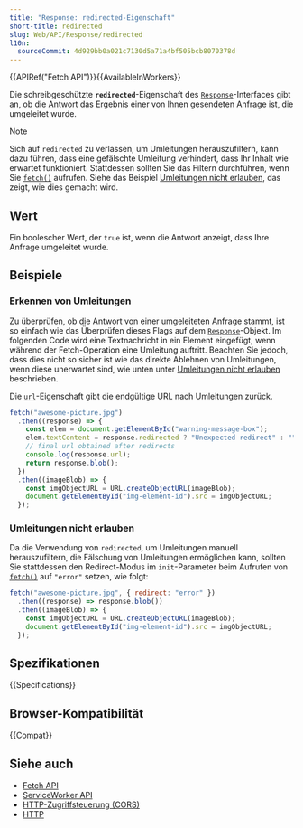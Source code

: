 ```yaml
---
title: "Response: redirected-Eigenschaft"
short-title: redirected
slug: Web/API/Response/redirected
l10n:
  sourceCommit: 4d929bb0a021c7130d5a71a4bf505bcb8070378d
---
```


{{APIRef("Fetch API")}}{{AvailableInWorkers}}

Die schreibgeschützte **`redirected`**-Eigenschaft des [`Response`](/de/docs/Web/API/Response)-Interfaces gibt an, ob die Antwort das Ergebnis einer von Ihnen gesendeten Anfrage ist, die umgeleitet wurde.

> [!NOTE]
> Sich auf `redirected` zu verlassen, um Umleitungen herauszufiltern, kann dazu führen, dass eine gefälschte Umleitung verhindert, dass Ihr Inhalt wie erwartet funktioniert.
> Stattdessen sollten Sie das Filtern durchführen, wenn Sie [`fetch()`](/de/docs/Web/API/Window/fetch) aufrufen.
> Siehe das Beispiel [Umleitungen nicht erlauben](#umleitungen_nicht_erlauben), das zeigt, wie dies gemacht wird.

## Wert

Ein boolescher Wert, der `true` ist, wenn die Antwort anzeigt, dass Ihre Anfrage umgeleitet wurde.

## Beispiele

### Erkennen von Umleitungen

Zu überprüfen, ob die Antwort von einer umgeleiteten Anfrage stammt, ist so einfach wie das Überprüfen dieses Flags auf dem [`Response`](/de/docs/Web/API/Response)-Objekt.
Im folgenden Code wird eine Textnachricht in ein Element eingefügt, wenn während der Fetch-Operation eine Umleitung auftritt.
Beachten Sie jedoch, dass dies nicht so sicher ist wie das direkte Ablehnen von Umleitungen, wenn diese unerwartet sind, wie unten unter [Umleitungen nicht erlauben](#umleitungen_nicht_erlauben) beschrieben.

Die [`url`](/de/docs/Web/API/Response/url)-Eigenschaft gibt die endgültige URL nach Umleitungen zurück.

```js
fetch("awesome-picture.jpg")
  .then((response) => {
    const elem = document.getElementById("warning-message-box");
    elem.textContent = response.redirected ? "Unexpected redirect" : "";
    // final url obtained after redirects
    console.log(response.url);
    return response.blob();
  })
  .then((imageBlob) => {
    const imgObjectURL = URL.createObjectURL(imageBlob);
    document.getElementById("img-element-id").src = imgObjectURL;
  });
```

### Umleitungen nicht erlauben

Da die Verwendung von `redirected`, um Umleitungen manuell herauszufiltern, die Fälschung von Umleitungen ermöglichen kann, sollten Sie stattdessen den Redirect-Modus im `init`-Parameter beim Aufrufen von [`fetch()`](/de/docs/Web/API/Window/fetch) auf `"error"` setzen, wie folgt:

```js
fetch("awesome-picture.jpg", { redirect: "error" })
  .then((response) => response.blob())
  .then((imageBlob) => {
    const imgObjectURL = URL.createObjectURL(imageBlob);
    document.getElementById("img-element-id").src = imgObjectURL;
  });
```

## Spezifikationen

{{Specifications}}

## Browser-Kompatibilität

{{Compat}}

## Siehe auch

- [Fetch API](/de/docs/Web/API/Fetch_API)
- [ServiceWorker API](/de/docs/Web/API/Service_Worker_API)
- [HTTP-Zugriffsteuerung (CORS)](/de/docs/Web/HTTP/Guides/CORS)
- [HTTP](/de/docs/Web/HTTP)

